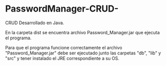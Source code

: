 # PasswordManager-CRUD-
CRUD Desarrollado en Java.

En la carpeta dist se encuentra archivo Password_Manager.jar que ejecuta el programa.

Para que el programa funcione correctamente el archivo "Password_Manager.jar" debe ser ejecutado junto las carpetas "db", "lib" y "src" y tener instalado el JRE correspondiente a su OS.
